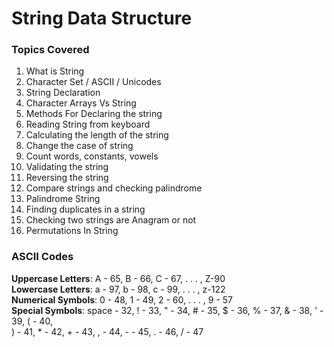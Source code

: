 # String Data Structure 

### Topics Covered 
1. What is String
2. Character Set / ASCII / Unicodes 
3. String Declaration 
4. Character Arrays Vs String 
5. Methods For Declaring the string 
6. Reading String from keyboard
7. Calculating the length of the string 
8. Change the case of string 
9. Count words, constants, vowels 
10. Validating the string 
11. Reversing the string 
12. Compare strings and checking palindrome 
13. Palindrome String 
14. Finding duplicates in a string 
15. Checking two strings are Anagram or not 
16. Permutations In String 
 
### ASCII Codes 

**Uppercase Letters**: 
A - 65, B - 66, C - 67, . . . , Z-90 <br>
**Lowercase Letters**: 
a - 97, b - 98, c - 99, . . . , z-122<br>
**Numerical Symbols**:
0 - 48, 1 - 49, 2 - 60, . . . , 9 - 57 <br>
**Special Symbols**:
space   - 32,
!       - 33,
"       - 34,
\#      - 35,
$       - 36,
\%      - 37,
&       - 38,
'       - 39,
\(       - 40,       
\)       - 41,
\*       - 42,
\+       - 43,
\,       - 44,
\-       - 45,
\.       - 46, 
/       - 47